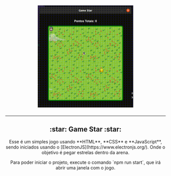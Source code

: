 <h1 align="center">
    <img alt="GIF de exemplo do Jogo" src="./video.gif" width="300px" />
</h1>

---

<h2 align="center">:star: Game Star :star:</h2>

<p align="center">Esse é um simples jogo usando **HTML**, **CSS** e **JavaScript**, sendo iniciados usando o [ElectronJS](https://www.electronjs.org/). Onde o objetivo é pegar estrelas dentro da arena.</p>

<p align="center">Para poder iniciar o projeto, execute o comando `npm run start`, que irá abrir uma janela com o jogo.</p>
